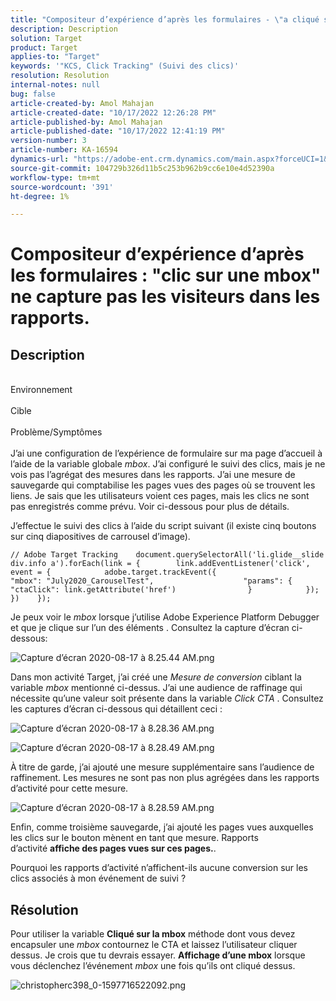 ```yaml
---
title: "Compositeur d’expérience d’après les formulaires - \"a cliqué sur une mbox\" ne capture pas les visiteurs dans les rapports"
description: Description
solution: Target
product: Target
applies-to: "Target"
keywords: '"KCS, Click Tracking" (Suivi des clics)'
resolution: Resolution
internal-notes: null
bug: false
article-created-by: Amol Mahajan
article-created-date: "10/17/2022 12:26:28 PM"
article-published-by: Amol Mahajan
article-published-date: "10/17/2022 12:41:19 PM"
version-number: 3
article-number: KA-16594
dynamics-url: "https://adobe-ent.crm.dynamics.com/main.aspx?forceUCI=1&pagetype=entityrecord&etn=knowledgearticle&id=dbc963e6-164e-ed11-bba2-002248086cae"
source-git-commit: 104729b326d11b5c253b962b9cc6e10e4d52390a
workflow-type: tm+mt
source-wordcount: '391'
ht-degree: 1%

---
```


# Compositeur d’expérience d’après les formulaires : &quot;clic sur une mbox&quot; ne capture pas les visiteurs dans les rapports.

## Description

<br>Environnement<br><br>
Cible
<br><br>Problème/Symptômes<br><br>
J’ai une configuration de l’expérience de formulaire sur ma page d’accueil à l’aide de la variable globale *mbox*. J’ai configuré le suivi des clics, mais je ne vois pas l’agrégat des mesures dans les rapports. J’ai une mesure de sauvegarde qui comptabilise les pages vues des pages où se trouvent les liens. Je sais que les utilisateurs voient ces pages, mais les clics ne sont pas enregistrés comme prévu. Voir ci-dessous pour plus de détails.



J’effectue le suivi des clics à l’aide du script suivant (il existe cinq boutons sur cinq diapositives de carrousel d’image).




```
// Adobe Target Tracking    document.querySelectorAll('li.glide__slide div.info a').forEach(link = {        link.addEventListener('click', event = {            adobe.target.trackEvent({                    "mbox": "July2020_CarouselTest",                    "params": {                    "ctaClick": link.getAttribute('href')                }            });        })    });
```




Je peux voir le *mbox* lorsque j’utilise Adobe Experience Platform Debugger et que je clique sur l’un des éléments . Consultez la capture d’écran ci-dessous:



![Capture d’écran 2020-08-17 à 8.25.44 AM.png](https://experienceleaguecommunities.adobe.com/t5/image/serverpage/image-id/26222i8EFBFA8432501D9E/image-size/medium?v=1.0&amp;amp;px=400 "Capture d’écran 2020-08-17 à 8.25.44 AM.png")



Dans mon activité Target, j’ai créé une *Mesure de conversion* ciblant la variable *mbox* mentionné ci-dessus. J’ai une audience de raffinage qui nécessite qu’une valeur soit présente dans la variable *Click CTA* . Consultez les captures d’écran ci-dessous qui détaillent ceci :



![Capture d’écran 2020-08-17 à 8.28.36 AM.png](https://experienceleaguecommunities.adobe.com/t5/image/serverpage/image-id/26225i9E8B86819537BB25/image-size/medium?v=1.0&amp;amp;px=400 "Capture d’écran 2020-08-17 à 8.28.36 AM.png")

![Capture d’écran 2020-08-17 à 8.28.49 AM.png](https://experienceleaguecommunities.adobe.com/t5/image/serverpage/image-id/26223i6D9AAA0A81236A58/image-size/medium?v=1.0&amp;amp;px=400 "Capture d’écran 2020-08-17 à 8.28.49 AM.png")



À titre de garde, j’ai ajouté une mesure supplémentaire sans l’audience de raffinement. Les mesures ne sont pas non plus agrégées dans les rapports d’activité pour cette mesure.



![Capture d’écran 2020-08-17 à 8.28.59 AM.png](https://experienceleaguecommunities.adobe.com/t5/image/serverpage/image-id/26224iFF036B11B2E932FC/image-size/medium?v=1.0&amp;amp;px=400 "Capture d’écran 2020-08-17 à 8.28.59 AM.png")



Enfin, comme troisième sauvegarde, j’ai ajouté les pages vues auxquelles les clics sur le bouton mènent en tant que mesure. Rapports d’activité <b>affiche des pages vues sur ces pages.</b>.



Pourquoi les rapports d’activité n’affichent-ils aucune conversion sur les clics associés à mon événement de suivi ?


## Résolution


Pour utiliser la variable <b>Cliqué sur la mbox</b> méthode dont vous devez encapsuler une *mbox* contournez le CTA et laissez l’utilisateur cliquer dessus. Je crois que tu devrais essayer. <b>Affichage d’une mbox</b> lorsque vous déclenchez l’événement *mbox* une fois qu’ils ont cliqué dessus.



![christopherc398_0-1597716522092.png](https://experienceleaguecommunities.adobe.com/t5/image/serverpage/image-id/26237i01409F8DF7D2F948/image-size/medium?v=1.0&amp;amp;px=400)


